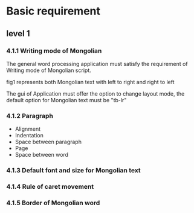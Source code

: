 # Basic requirement

## level 1

### 4.1.1 Writing mode of Mongolian

The general word processing application must satisfy the  requirement of Writing mode of Mongolian script.

fig1 represents both Mongolian text with left to right and right to left



The gui of Application  must offer the option to change layout mode, the default option for Mongolian text must be "tb-lr"



### 4.1.2 Paragraph 

* Alignment
* Indentation
* Space between paragraph
* Page
* Space between word

### 4.1.3 Default font and size for Mongolian text

### 4.1.4 Rule of caret movement

### 4.1.5 Border of Mongolian word







